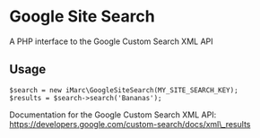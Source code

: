 Google Site Search 
==================

A PHP interface to the Google Custom Search XML API

Usage
-----

```(php)
$search = new iMarc\GoogleSiteSearch(MY_SITE_SEARCH_KEY);
$results = $search->search('Bananas');
```

Documentation for the Google Custom Search XML API:
https://developers.google.com/custom-search/docs/xml\_results
